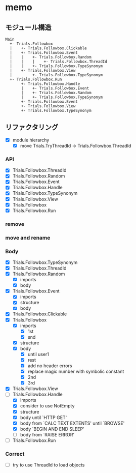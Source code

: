 memo
====

モジュール構造
--------------

```
Main
  +- Trials.Followbox
  |    +- Trials.Followbox.Clickable
  |    +- Trials.Followbox.Event
  |    |    +- Trials.Followbox.Random
  |    |    |    +- Trials.Followbox.ThreadId
  |    |    +- Trials.Followbox.TypeSynonym
  |    +- Trials.Followbox.View
  |         +- Trials.Followbox.TypeSynonym
  +- Trials.Followbox.Run
       +- Trials.Followbox.Handle
       |    +- Trials.Followbox.Event
       |    +- Trials.Followbox.Random
       |    +- Trials.Followbox.TypeSynonym
       +- Trials.Followbox.Event
       +- Trials.Followbox.View
       +- Trials.Followbox.TypeSynonym
```

リファクタリング
----------------

* [x] module hierarchy
	+ [x] move Trials.TryThreadId -> Trials.Followbox.ThreadId

### API

* [x] Trials.Followbox.ThreadId
* [x] Trials.Followbox.Random
* [x] Trials.Followbox.Event
* [x] Trials.Followbox.Handle
* [x] Trials.Followbox.TypeSynonym
* [x] Trials.Followbox.View
* [x] Trials.Followbox
* [x] Trials.Followbox.Run

### remove

### move and rename

### Body

* [x] Trials.Followbox.TypeSynonym
* [x] Trials.Followbox.ThreadId
* [x] Trials.Followbox.Random
	+ [x] imports
	+ [x] body
* [x] Trials.Followbox.Event
	+ [x] imports
	* [x] structure
	+ [x] body
* [x] Trials.Followbox.Clickable
* [x] Trials.Followbox
	+ [x] imports
		- [x] 1st
		- [x] snd
	+ [x] structure
	+ [x] body
		- [x] until user1
		- [x] rest
		- [x] add no header errors
		- [x] replace magic number with symbolic constant
		- [x] 2nd
		- [x] 3rd
* [x] Trials.Followbox.View
* [ ] Trials.Followbox.Handle
	+ [x] imports
	+ [x] consider to use NotEmpty
	+ [x] structure
	+ [x] body until \`HTTP GET'
	+ [x] body from \`CALC TEXT EXTENTS' until \`BROWSE'
	+ [x] body \`BEGIN AND END SLEEP'
	+ [ ] body from \`RAISE ERROR'
* [ ] Trials.Followbox.Run

### Correct

* [ ] try to use ThreadId to load objects
